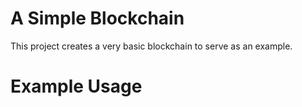 # A Simple Blockchain

This project creates a very basic blockchain to serve as an example.

# Example Usage

